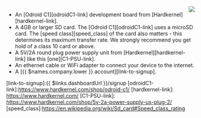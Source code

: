 <img style="float: right;padding-left: 10px;" src="/img/odroid-c1/odroid-c1.jpg">

* An [Odroid C1][odroidC1-link] development board from [Hardkernel][hardkernel-link].
* A 4GB or larger SD card. The [Odroid C1][odroidC1-link] uses a microSD card. The [speed class][speed_class] of the card also matters - this determines its maximum transfer rate. We strongly recommend you get hold of a class 10 card or above.
* A 5V/2A round plug power supply unit from [Hardkernel][hardkernel-link] like this [one][C1-PSU-link].
* An ethernet cable or WiFi adapter to connect your device to the internet.
* A [{{ $names.company.lower }} account][link-to-signup].

[link-to-signup]:{{ $links.dashboardUrl }}/signup
[odroidC1-link]:https://www.hardkernel.com/shop/odroid-c1/
[hardkernel-link]: https://www.hardkernel.com/
[C1-PSU-link]: https://www.hardkernel.com/shop/5v-2a-power-supply-us-plug-2/
[speed_class]:https://en.wikipedia.org/wiki/Sd_card#Speed_class_rating
